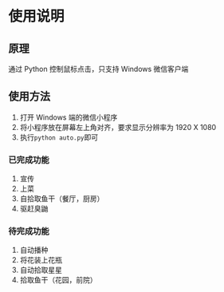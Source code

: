 # 使用说明

## 原理

通过 Python 控制鼠标点击，只支持 Windows 微信客户端

## 使用方法

1. 打开 Windows 端的微信小程序
2. 将小程序放在屏幕左上角对齐，要求显示分辨率为 1920 X 1080
3. 执行`python auto.py`即可

### 已完成功能

1. 宣传
2. 上菜
3. 自拾取鱼干（餐厅，厨房）
4. 驱赶臭鼬

### 待完成功能

1. 自动播种
2. 将花装上花瓶
3. 自动拾取星星
4. 拾取鱼干（花园，前院）
